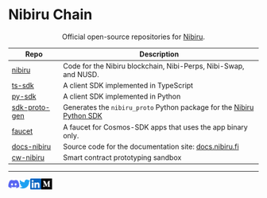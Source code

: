 # Nibiru Chain

<div align="center">

Official open-source repositories for [Nibiru][site-nibiru].

</div>

| Repo | Description |
| ---  | --- |
| [nibiru][repo-nibiru] | Code for the Nibiru blockchain, Nibi-Perps, Nibi-Swap, and NUSD. |
| [ts-sdk][repo-ts-sdk] | A client SDK implemented in TypeScript |
| [py-sdk][repo-py-sdk] | A client SDK implemented in Python |
| [sdk-proto-gen][repo-sdk-proto-gen] | Generates the `nibiru_proto` Python package for the [Nibiru Python SDK][repo-py-sdk] |
| [faucet][repo-faucet] | A faucet for Cosmos-SDK apps that uses the app binary only. |
| [docs-nibiru][repo-docs] | Source code for the documentation site: [docs.nibiru.fi](https://docs.nibiru.fi) |
| [cw-nibiru][repo-cw-nibiru] | Smart contract prototyping sandbox |

---

<a href="https://discord.gg/nibiru">
  <img align="left" alt="Nibiru Discord" width="22px" src="https://raw.githubusercontent.com/NibiruChain/.github/master/img/discord.svg" />
</a>
<a href="https://twitter.com/NibiruChain">
  <img align="left" alt="Nibiru Twitter" width="22px" src="https://raw.githubusercontent.com/NibiruChain/.github/master/img/twitter.svg" />
</a>
<a href="https://www.linkedin.com/company/nibiruchain">
  <img align="left" alt="Nibiru LinkedIn" width="22px" src="https://raw.githubusercontent.com/NibiruChain/.github/master/img/linkedin.svg" />
</a>
<a href="https://blog.nibiru.fi">
  <img align="left" alt="Nibiru Blog" width="22px" src="https://raw.githubusercontent.com/NibiruChain/.github/master/img/medium.svg" />
</a>

[site-nibiru]: https://nibiru.fi
[repo-nibiru]: https://github.com/NibiruChain/nibiru
[repo-py-sdk]: https://github.com/NibiruChain/py-sdk
[repo-ts-sdk]: https://github.com/NibiruChain/ts-sdk
[repo-docs]: https://github.com/NibiruChain/docs-nibiru
[repo-sdk-proto-gen]: https://github.com/NibiruChain/sdk-proto-gen
[repo-faucet]: https://github.com/NibiruChain/faucet
[repo-cw-nibiru]: https://github.com/NibiruChain/cw-nibiru
